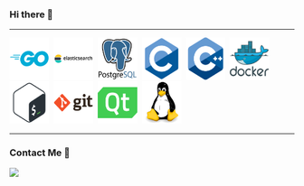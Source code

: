 ### Hi there 👋
---
<div>
  <img src="https://github.com/devicons/devicon/blob/master/icons/go/go-original-wordmark.svg" title="Go" **alt="Go" width="70" height="75"/>&nbsp;
    <img src="https://github.com/devicons/devicon/blob/master/icons/elasticsearch/elasticsearch-original-wordmark.svg" title="Elasticsearch" **alt="Elasticsearch" width="70" height="75"/>&nbsp;
  <img src="https://github.com/devicons/devicon/blob/master/icons/postgresql/postgresql-original-wordmark.svg" title="Postgresql"  alt="Postgresql" width="70" height="75"/>&nbsp;
      <img src="https://github.com/devicons/devicon/blob/master/icons/c/c-original.svg" title="C" **alt="C" width="70" height="75"/>&nbsp;
        <img src="https://github.com/devicons/devicon/blob/master/icons/cplusplus/cplusplus-original.svg" title="Cpp" **alt="Cpp" width="70" height="75"/>&nbsp;
        <img src="https://github.com/devicons/devicon/blob/master/icons/docker/docker-original-wordmark.svg" title="Docker" **alt="Docker" width="70" height="75"/>&nbsp;
        <img src="https://github.com/devicons/devicon/blob/master/icons/bash/bash-original.svg" title="Bash" **alt="Bash" width="70" height="75"/>&nbsp;
        <img src="https://github.com/devicons/devicon/blob/master/icons/git/git-original-wordmark.svg" title="Git" **alt="Git" width="70" height="75"/>&nbsp;
        <img src="https://github.com/devicons/devicon/blob/master/icons/qt/qt-original.svg" title="Qt" **alt="Qt" width="70" height="75"/>&nbsp;
  <img src="https://github.com/devicons/devicon/blob/master/icons/linux/linux-original.svg" title="Linux" **alt="Linux" width="70" height="75"/>&nbsp;
</div>

---

### Contact Me :memo:

<div>
<a href="https://t.me/Lenochka_3">
<img src="https://img.shields.io/badge/telegram-blue?logo=telegram&color=blue"/>
</a>
</div>
